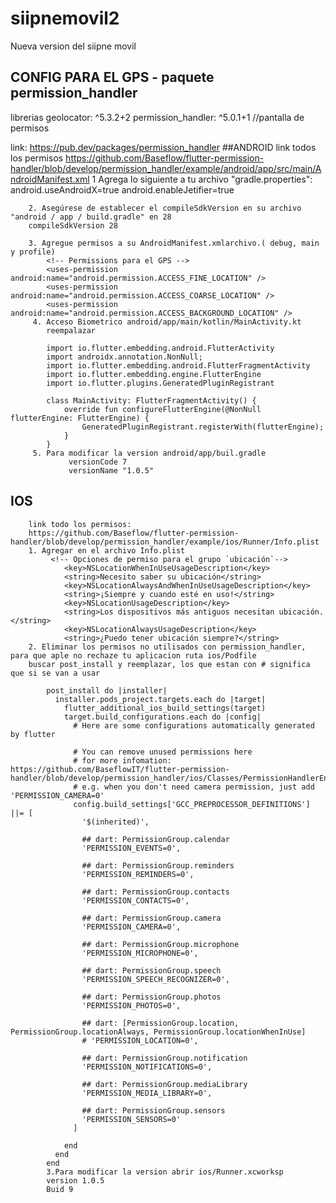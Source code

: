 # siipnemovil2

Nueva version del siipne movil

## CONFIG PARA EL GPS - paquete permission_handler
librerias
  geolocator: ^5.3.2+2
  permission_handler: ^5.0.1+1 //pantalla de permisos

link: https://pub.dev/packages/permission_handler
   ##ANDROID
        link todos los permisos
        https://github.com/Baseflow/flutter-permission-handler/blob/develop/permission_handler/example/android/app/src/main/AndroidManifest.xml
        1 Agrega lo siguiente a tu archivo "gradle.properties":
            android.useAndroidX=true
            android.enableJetifier=true
        
        2. Asegúrese de establecer el compileSdkVersion en su archivo "android / app / build.gradle" en 28
        compileSdkVersion 28
        
        3. Agregue permisos a su AndroidManifest.xmlarchivo.( debug, main y profile)
            <!-- Permissions para el GPS -->
            <uses-permission android:name="android.permission.ACCESS_FINE_LOCATION" />
            <uses-permission android:name="android.permission.ACCESS_COARSE_LOCATION" />
            <uses-permission android:name="android.permission.ACCESS_BACKGROUND_LOCATION" />
         4. Acceso Biometrico android/app/main/kotlin/MainActivity.kt
            reempalazar
            
            import io.flutter.embedding.android.FlutterActivity
            import androidx.annotation.NonNull;
            import io.flutter.embedding.android.FlutterFragmentActivity
            import io.flutter.embedding.engine.FlutterEngine
            import io.flutter.plugins.GeneratedPluginRegistrant
            
            class MainActivity: FlutterFragmentActivity() {
                override fun configureFlutterEngine(@NonNull flutterEngine: FlutterEngine) {
                    GeneratedPluginRegistrant.registerWith(flutterEngine);
                }
            }
         5. Para modificar la version android/app/buil.gradle
                 versionCode 7
                 versionName "1.0.5"

               
   ## IOS
        link todo los permisos:
        https://github.com/Baseflow/flutter-permission-handler/blob/develop/permission_handler/example/ios/Runner/Info.plist
        1. Agregar en el archivo Info.plist
             <!-- Opciones de permiso para el grupo `ubicación`-->
                <key>NSLocationWhenInUseUsageDescription</key>
                <string>Necesito saber su ubicación</string>
                <key>NSLocationAlwaysAndWhenInUseUsageDescription</key>
                <string>¡Siempre y cuando esté en uso!</string>
                <key>NSLocationUsageDescription</key>
                <string>Los dispositivos más antiguos necesitan ubicación.</string>
                <key>NSLocationAlwaysUsageDescription</key>
                <string>¿Puedo tener ubicación siempre?</string>
        2. Eliminar los permisos no utilisados con permission_handler, para que aple no rechaze tu aplicacion ruta ios/Podfile
        buscar post_install y reemplazar, los que estan con # significa que si se van a usar
           
            post_install do |installer|
              installer.pods_project.targets.each do |target|
                flutter_additional_ios_build_settings(target)
                target.build_configurations.each do |config|
                  # Here are some configurations automatically generated by flutter
            
                  # You can remove unused permissions here
                  # for more infomation: https://github.com/BaseflowIT/flutter-permission-handler/blob/develop/permission_handler/ios/Classes/PermissionHandlerEnums.h
                  # e.g. when you don't need camera permission, just add 'PERMISSION_CAMERA=0'
                  config.build_settings['GCC_PREPROCESSOR_DEFINITIONS'] ||= [
                    '$(inherited)',
            
                    ## dart: PermissionGroup.calendar
                    'PERMISSION_EVENTS=0',
            
                    ## dart: PermissionGroup.reminders
                    'PERMISSION_REMINDERS=0',
            
                    ## dart: PermissionGroup.contacts
                    'PERMISSION_CONTACTS=0',
            
                    ## dart: PermissionGroup.camera
                    'PERMISSION_CAMERA=0',
            
                    ## dart: PermissionGroup.microphone
                    'PERMISSION_MICROPHONE=0',
            
                    ## dart: PermissionGroup.speech
                    'PERMISSION_SPEECH_RECOGNIZER=0',
            
                    ## dart: PermissionGroup.photos
                    'PERMISSION_PHOTOS=0',
            
                    ## dart: [PermissionGroup.location, PermissionGroup.locationAlways, PermissionGroup.locationWhenInUse]
                    # 'PERMISSION_LOCATION=0',
            
                    ## dart: PermissionGroup.notification
                    'PERMISSION_NOTIFICATIONS=0',
            
                    ## dart: PermissionGroup.mediaLibrary
                    'PERMISSION_MEDIA_LIBRARY=0',
            
                    ## dart: PermissionGroup.sensors
                    'PERMISSION_SENSORS=0'
                  ]
            
                end
              end
            end
            3.Para modificar la version abrir ios/Runner.xcworksp
            version 1.0.5
            Buid 9
                        
       
        
        
